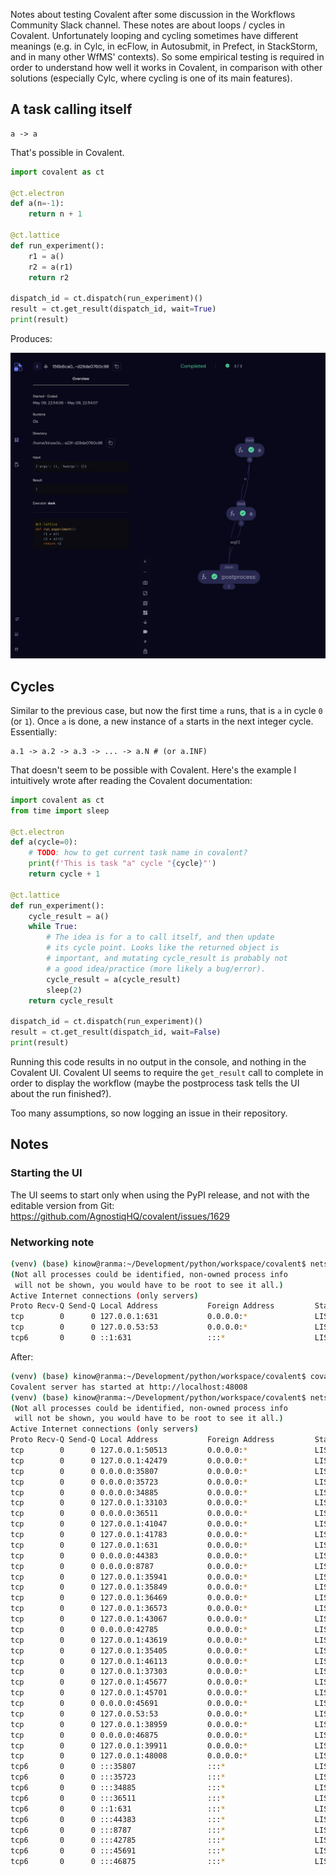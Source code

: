 Notes about testing Covalent after some discussion in the Workflows Community
Slack channel. These notes are about loops / cycles in Covalent. Unfortunately
looping and cycling sometimes have different meanings (e.g. in Cylc, in ecFlow,
in Autosubmit, in Prefect, in StackStorm, and in many other WfMS' contexts).
So some empirical testing is required in order to understand how well it works
in Covalent, in comparison with other solutions (especially Cylc, where cycling
is one of its main features).

## A task calling itself

```
a -> a
```

That's possible in Covalent.

```py
import covalent as ct

@ct.electron
def a(n=-1):
    return n + 1

@ct.lattice
def run_experiment():
    r1 = a()
    r2 = a(r1)
    return r2

dispatch_id = ct.dispatch(run_experiment)()
result = ct.get_result(dispatch_id, wait=True)
print(result)
```

Produces:

![](./Screenshot&#32;from&#32;2023-05-06&#32;22-55-24.png)

## Cycles

Similar to the previous case, but now the first time `a` runs, that is `a` in cycle `0` (or `1`).
Once `a` is done, a new instance of `a` starts in the next integer cycle. Essentially:

```
a.1 -> a.2 -> a.3 -> ... -> a.N # (or a.INF)
```

That doesn't seem to be possible with Covalent. Here's the example I intuitively
wrote after reading the Covalent documentation:

```py
import covalent as ct
from time import sleep

@ct.electron
def a(cycle=0):
    # TODO: how to get current task name in covalent?
    print(f'This is task "a" cycle "{cycle}"')
    return cycle + 1

@ct.lattice
def run_experiment():
    cycle_result = a()
    while True:
        # The idea is for a to call itself, and then update
        # its cycle point. Looks like the returned object is
        # important, and mutating cycle_result is probably not
        # a good idea/practice (more likely a bug/error).
        cycle_result = a(cycle_result)
        sleep(2)
    return cycle_result

dispatch_id = ct.dispatch(run_experiment)()
result = ct.get_result(dispatch_id, wait=False)
print(result)
```

Running this code results in no output in the console, and nothing in the Covalent UI.
Covalent UI seems to require the `get_result` call to complete in order to display
the workflow (maybe the postprocess task tells the UI about the run finished?).

Too many assumptions, so now logging an issue in their repository.

## Notes

### Starting the UI

The UI seems to start only when using the PyPI release, and not with the editable version
from Git: https://github.com/AgnostiqHQ/covalent/issues/1629

### Networking note

```bash
(venv) (base) kinow@ranma:~/Development/python/workspace/covalent$ netstat -tlnp
(Not all processes could be identified, non-owned process info
 will not be shown, you would have to be root to see it all.)
Active Internet connections (only servers)
Proto Recv-Q Send-Q Local Address           Foreign Address         State       PID/Program name    
tcp        0      0 127.0.0.1:631           0.0.0.0:*               LISTEN      -                   
tcp        0      0 127.0.0.53:53           0.0.0.0:*               LISTEN      -                   
tcp6       0      0 ::1:631                 :::*                    LISTEN      -  
```

After:

```bash
(venv) (base) kinow@ranma:~/Development/python/workspace/covalent$ covalent start
Covalent server has started at http://localhost:48008
(venv) (base) kinow@ranma:~/Development/python/workspace/covalent$ netstat -tlnp
(Not all processes could be identified, non-owned process info
 will not be shown, you would have to be root to see it all.)
Active Internet connections (only servers)
Proto Recv-Q Send-Q Local Address           Foreign Address         State       PID/Program name    
tcp        0      0 127.0.0.1:50513         0.0.0.0:*               LISTEN      43442/python        
tcp        0      0 127.0.0.1:42479         0.0.0.0:*               LISTEN      43457/python        
tcp        0      0 0.0.0.0:35807           0.0.0.0:*               LISTEN      43452/python        
tcp        0      0 0.0.0.0:35723           0.0.0.0:*               LISTEN      43463/python        
tcp        0      0 0.0.0.0:34885           0.0.0.0:*               LISTEN      43472/python        
tcp        0      0 127.0.0.1:33103         0.0.0.0:*               LISTEN      43442/python        
tcp        0      0 0.0.0.0:36511           0.0.0.0:*               LISTEN      43454/python        
tcp        0      0 127.0.0.1:41047         0.0.0.0:*               LISTEN      43460/python        
tcp        0      0 127.0.0.1:41783         0.0.0.0:*               LISTEN      43466/python        
tcp        0      0 127.0.0.1:631           0.0.0.0:*               LISTEN      -                   
tcp        0      0 0.0.0.0:44383           0.0.0.0:*               LISTEN      43457/python        
tcp        0      0 0.0.0.0:8787            0.0.0.0:*               LISTEN      43442/python        
tcp        0      0 127.0.0.1:35941         0.0.0.0:*               LISTEN      43454/python        
tcp        0      0 127.0.0.1:35849         0.0.0.0:*               LISTEN      43463/python        
tcp        0      0 127.0.0.1:36469         0.0.0.0:*               LISTEN      43442/python        
tcp        0      0 127.0.0.1:36573         0.0.0.0:*               LISTEN      43472/python        
tcp        0      0 127.0.0.1:43067         0.0.0.0:*               LISTEN      43442/python        
tcp        0      0 0.0.0.0:42785           0.0.0.0:*               LISTEN      43460/python        
tcp        0      0 127.0.0.1:43619         0.0.0.0:*               LISTEN      43442/python        
tcp        0      0 127.0.0.1:35405         0.0.0.0:*               LISTEN      43470/python        
tcp        0      0 127.0.0.1:46113         0.0.0.0:*               LISTEN      43442/python        
tcp        0      0 127.0.0.1:37303         0.0.0.0:*               LISTEN      43442/python        
tcp        0      0 127.0.0.1:45677         0.0.0.0:*               LISTEN      43442/python        
tcp        0      0 127.0.0.1:45701         0.0.0.0:*               LISTEN      43452/python        
tcp        0      0 0.0.0.0:45691           0.0.0.0:*               LISTEN      43470/python        
tcp        0      0 127.0.0.53:53           0.0.0.0:*               LISTEN      -                   
tcp        0      0 127.0.0.1:38959         0.0.0.0:*               LISTEN      43442/python        
tcp        0      0 0.0.0.0:46875           0.0.0.0:*               LISTEN      43466/python        
tcp        0      0 127.0.0.1:39911         0.0.0.0:*               LISTEN      43442/python        
tcp        0      0 127.0.0.1:48008         0.0.0.0:*               LISTEN      43441/python        
tcp6       0      0 :::35807                :::*                    LISTEN      43452/python        
tcp6       0      0 :::35723                :::*                    LISTEN      43463/python        
tcp6       0      0 :::34885                :::*                    LISTEN      43472/python        
tcp6       0      0 :::36511                :::*                    LISTEN      43454/python        
tcp6       0      0 ::1:631                 :::*                    LISTEN      -                   
tcp6       0      0 :::44383                :::*                    LISTEN      43457/python        
tcp6       0      0 :::8787                 :::*                    LISTEN      43442/python        
tcp6       0      0 :::42785                :::*                    LISTEN      43460/python        
tcp6       0      0 :::45691                :::*                    LISTEN      43470/python        
tcp6       0      0 :::46875                :::*                    LISTEN      43466/python 
```

